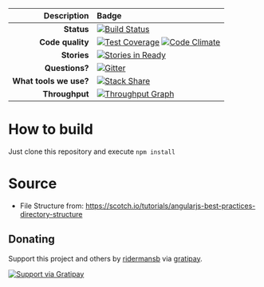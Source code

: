 |Description       |Badge|
|-------------:|:------|
|**Status**        |[![Build Status](https://semaphoreci.com/api/v1/projects/edf2ae1a-b10e-447c-a6e4-e8a3998ce4ef/462856/badge.svg)](https://semaphoreci.com/ridermansb/listfy)|
|**Code quality** |[![Test Coverage](https://codeclimate.com/github/Ridermansb/listfy/badges/coverage.svg)](https://codeclimate.com/github/Ridermansb/listfy/coverage) [![Code Climate](https://codeclimate.com/github/Ridermansb/listfy/badges/gpa.svg)](https://codeclimate.com/github/Ridermansb/listfy)|
|**Stories**       |[![Stories in Ready](https://badge.waffle.io/Ridermansb/listfy.png?label=ready&title=ready%20stories)](http://waffle.io/Ridermansb/listfy) |
|**Questions?**   |[![Gitter](https://badges.gitter.im/Join%20Chat.svg)](https://gitter.im/Ridermansb/listfy?utm_source=badge&utm_medium=badge&utm_campaign=pr-badge)|
|**What tools we use?**  |[![Stack Share](http://img.shields.io/badge/tech-stack-0690fa.svg?style=flat)](http://stackshare.io/Ridermansb/listfy)|
|**Throughput**|[![Throughput Graph](https://graphs.waffle.io/Ridermansb/listfy/throughput.svg)](https://waffle.io/Ridermansb/listfy/metrics)|

# How to build
Just clone this repository and execute `npm install`

# Source
* File Structure from: https://scotch.io/tutorials/angularjs-best-practices-directory-structure

## Donating
Support this project and others by [ridermansb](https://gratipay.com/ridermansb/) via [gratipay](https://gratipay.com/ridermansb/).

[![Support via Gratipay](https://cdn.rawgit.com/gratipay/gratipay-badge/2.3.0/dist/gratipay.png)](https://gratipay.com/ridermansb/)
